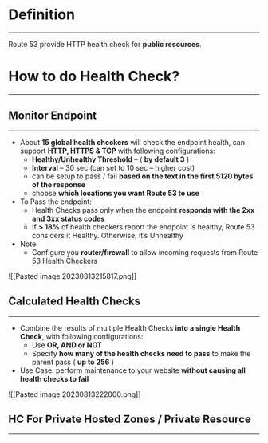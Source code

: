 # Definition
---

Route 53 provide HTTP health check for **public resources**. 

# How to do Health Check?
---

## Monitor Endpoint
---

* About **15 global health checkers** will check the endpoint health, can support **HTTP, HTTPS & TCP** with following configurations:
	* **Healthy/Unhealthy Threshold** – ( **by default 3** )
	* **Interval** – 30 sec (can set to 10 sec – higher cost)
	* can be setup to pass / fail **based on the text in the first 5120 bytes of the response**
	* choose **which locations you want Route 53 to use**
* To Pass the endpoint:
	* Health Checks pass only when the endpoint **responds with the 2xx and 3xx status codes**
	* If **> 18%** of health checkers report the endpoint is healthy, Route 53 considers it Healthy. Otherwise, it’s Unhealthy
* Note:
	* Configure you **router/firewall** to allow incoming requests from Route 53 Health Checkers

![[Pasted image 20230813215817.png]]

## Calculated Health Checks
---

* Combine the results of multiple Health Checks **into a single Health Check**, with following configurations:
	* Use **OR, AND or NOT**
	* Specify **how many of the health checks need to pass** to make the parent pass ( **up to 256** )
* Use Case: perform maintenance to your website **without causing all health checks to fail**

![[Pasted image 20230813222000.png]]

## HC For Private Hosted Zones / Private Resource
---

